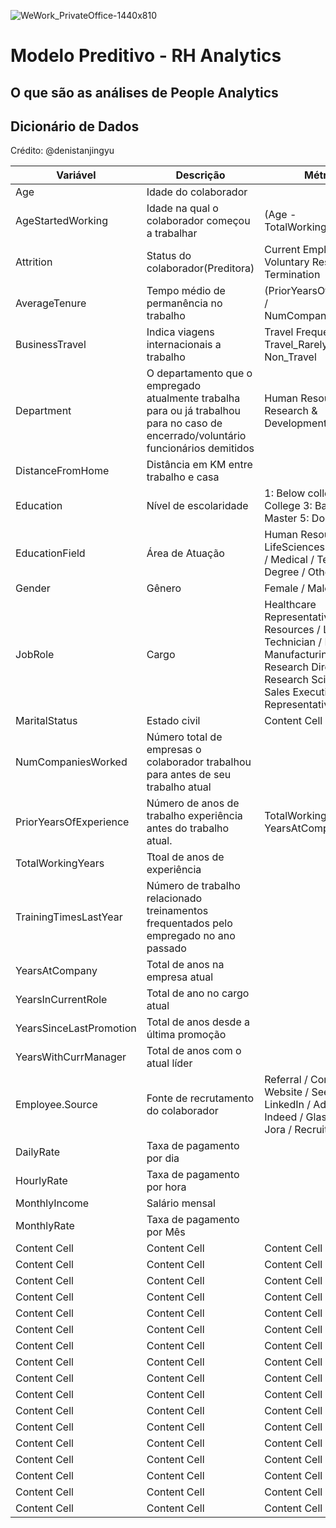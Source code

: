 ![WeWork_PrivateOffice-1440x810](https://user-images.githubusercontent.com/91103250/215613322-1dfc6554-270f-4b02-bf7a-7d6cd7e255bd.jpg)

# Modelo Preditivo - RH Analytics

## O que são as análises de People Analytics




## Dicionário de Dados
Crédito: @denistanjingyu

| Variável  | Descrição | Métrica
| ------------- | ------------- | ------------- |
| Age  | Idade do colaborador  |   |
| AgeStartedWorking | Idade na qual o colaborador começou a trabalhar  | (Age - TotalWorkingYears)  |
| Attrition  | Status do colaborador(Preditora) | Current Employee / Voluntary Resignation / Termination  |
| AverageTenure  | Tempo médio de permanência no trabalho  | (PriorYearsOfExperience / NumCompaniesWorked)  |
| BusinessTravel  | Indica viagens internacionais a trabalho  | Travel Frequently / Travel_Rarely / Non_Travel  |
| Department  | O departamento que o empregado atualmente trabalha para ou já trabalhou para no caso de encerrado/voluntário funcionários demitidos  | Human Resources / Research & Development / Sales  |
| DistanceFromHome  | Distância em KM entre trabalho e casa  |   |
| Education  | Nível de escolaridade  | 1: Below college 2: College 3: Bachelor 4: Master 5: Doctor  |
| EducationField  | Área de Atuação  | Human Resources / LifeSciences / Marketing / Medical / Technical Degree / Other  |
| Gender  | Gênero  | Female / Male  |
| JobRole  | Cargo  | Healthcare Representative / Human Resources / Laboratory Technician / Manager / Manufacturing Director / Research Director / Research Scientist / Sales Executive / Sales Representative  |
| MaritalStatus  | Estado civil  | Content Cell  |
| NumCompaniesWorked  | Número total de empresas o colaborador trabalhou para antes de seu trabalho atual  |   |
| PriorYearsOfExperience  | Número de anos de trabalho experiência antes do trabalho atual.  | TotalWorkingYears - YearsAtCompany  |
| TotalWorkingYears  | Ttoal de anos de experiência  |  |
| TrainingTimesLastYear  | Número de trabalho relacionado treinamentos frequentados pelo empregado no ano passado  |   |
| YearsAtCompany  | Total de anos na empresa atual |   |
| YearsInCurrentRole  | Total de ano no cargo atual  |   |
| YearsSinceLastPromotion  | Total de anos desde a última promoção  |   |
| YearsWithCurrManager  | Total de anos com o atual líder  |   |
| Employee.Source  | Fonte de recrutamento do colaborador  | Referral / Company Website / Seek / LinkedIn / Adzuna / Indeed / Glassdoor / Jora / Recruit.net  |
| DailyRate  | Taxa de pagamento por dia  |   |
| HourlyRate  | Taxa de pagamento por hora  |   |
| MonthlyIncome  | Salário mensal  |   |
| MonthlyRate  | Taxa de pagamento por Mês  |   |
| Content Cell  | Content Cell  | Content Cell  |
| Content Cell  | Content Cell  | Content Cell  |
| Content Cell  | Content Cell  | Content Cell  |
| Content Cell  | Content Cell  | Content Cell  |
| Content Cell  | Content Cell  | Content Cell  |
| Content Cell  | Content Cell  | Content Cell  |
| Content Cell  | Content Cell  | Content Cell  |
| Content Cell  | Content Cell  | Content Cell  |
| Content Cell  | Content Cell  | Content Cell  |
| Content Cell  | Content Cell  | Content Cell  |
| Content Cell  | Content Cell  | Content Cell  |
| Content Cell  | Content Cell  | Content Cell  |
| Content Cell  | Content Cell  | Content Cell  |
| Content Cell  | Content Cell  | Content Cell  |
| Content Cell  | Content Cell  | Content Cell  |
| Content Cell  | Content Cell  | Content Cell  |
| Content Cell  | Content Cell  | Content Cell  |
